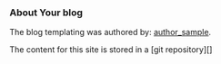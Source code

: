 ### About Your blog

The blog templating was authored by: [author_sample][].

The content for this site is stored in a [git repository][]

[author_sample]: http://creationix.com/
[node.js]: http://nodejs.org/
[Wheat]: http://github.com/creationix/wheat
